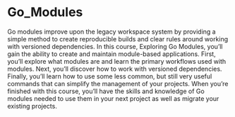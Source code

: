 # Go_Modules
 Go modules improve upon the legacy workspace system by providing a simple method to create reproducible builds and clear rules around working with versioned dependencies. In this course, Exploring Go Modules, you’ll gain the ability to create and maintain module-based applications. First, you’ll explore what modules are and learn the primary workflows used with modules. Next, you’ll discover how to work with versioned dependencies. Finally, you’ll learn how to use some less common, but still very useful commands that can simplify the management of your projects. When you’re finished with this course, you’ll have the skills and knowledge of Go modules needed to use them in your next project as well as migrate your existing projects.
